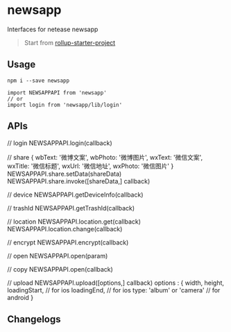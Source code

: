 # newsapp

Interfaces for netease newsapp
> Start from [rollup-starter-project](https://github.com/rollup/rollup-starter-project)

## Usage

```
npm i --save newsapp

import NEWSAPPAPI from 'newsapp'
// or
import login from 'newsapp/lib/login'
```
## APIs
// login
NEWSAPPAPI.login(callback)

// share
{
  wbText: '微博文案',
  wbPhoto: '微博图片',
  wxText: '微信文案',
  wxTitle: '微信标题',
  wxUrl: '微信地址',
  wxPhoto: '微信图片'
}
NEWSAPPAPI.share.setData(shareData)
NEWSAPPAPI.share.invoke([shareData,] callback)

// device
NEWSAPPAPI.getDeviceInfo(callback)

// trashId
NEWSAPPAPI.getTrashId(callback)

// location
NEWSAPPAPI.location.get(callback)
NEWSAPPAPI.location.change(callback)

// encrypt
NEWSAPPAPI.encrypt(callback)

// open
NEWSAPPAPI.open(param)

// copy
NEWSAPPAPI.open(callback)

// upload
NEWSAPPAPI.upload([options,] callback)
options : {
  width,
  height,
  loadingStart, // for ios
  loadingEnd, // for ios
  type: 'album' or 'camera' // for android
}



## Changelogs
